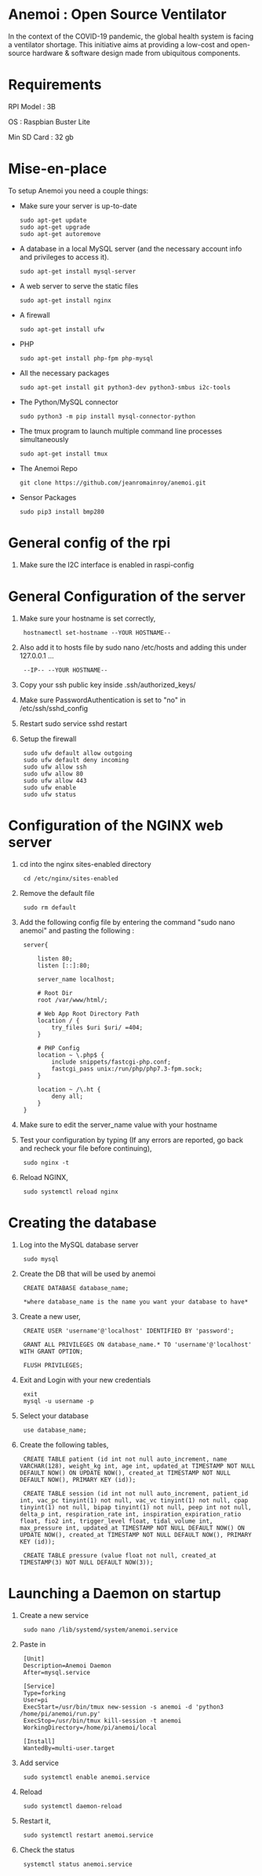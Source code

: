 # Anemoi : Open Source Ventilator

In the context of the COVID-19 pandemic, the global health system is facing a ventilator shortage. This initiative aims at providing a low-cost and open-source hardware & software design made from ubiquitous components. 


# Requirements

RPI Model : 3B

OS : Raspbian Buster Lite

Min SD Card : 32 gb


# Mise-en-place
To setup Anemoi you need a couple things:

  * Make sure your server is up-to-date

		sudo apt-get update
		sudo apt-get upgrade
		sudo apt-get autoremove


  * A database in a local MySQL server (and the necessary account info and privileges to access it).
	
		sudo apt-get install mysql-server


  * A web server to serve the static files
	
		sudo apt-get install nginx


  * A firewall
	
		sudo apt-get install ufw

  * PHP
		
		sudo apt-get install php-fpm php-mysql


  * All the necessary packages
	
		sudo apt-get install git python3-dev python3-smbus i2c-tools

	
  * The Python/MySQL connector
		
		sudo python3 -m pip install mysql-connector-python


  * The tmux program to launch multiple command line processes simultaneously
	
		sudo apt-get install tmux


  * The Anemoi Repo 

		git clone https://github.com/jeanromainroy/anemoi.git


  * Sensor Packages
		
		sudo pip3 install bmp280

# General config of the rpi

1. Make sure the I2C interface is enabled in raspi-config



# General Configuration of the server

1. Make sure your hostname is set correctly,

		hostnamectl set-hostname --YOUR HOSTNAME--


2. Also add it to hosts file by sudo nano /etc/hosts and adding this under 127.0.0.1 ...
	
		--IP-- --YOUR HOSTNAME--


3. Copy your ssh public key inside .ssh/authorized_keys/


4. Make sure PasswordAuthentication is set to "no" in /etc/ssh/sshd_config


5. Restart sudo service sshd restart


6. Setup the firewall

		sudo ufw default allow outgoing
		sudo ufw default deny incoming
		sudo ufw allow ssh
		sudo ufw allow 80
		sudo ufw allow 443
		sudo ufw enable
		sudo ufw status


# Configuration of the NGINX web server

1. cd into the nginx sites-enabled directory

		cd /etc/nginx/sites-enabled


2. Remove the default file

		sudo rm default


3. Add the following config file by entering the command "sudo nano anemoi" and pasting the following :


		server{

			listen 80;
			listen [::]:80;

			server_name localhost;

			# Root Dir
			root /var/www/html/;

			# Web App Root Directory Path
			location / {
				try_files $uri $uri/ =404;
			}

			# PHP Config
			location ~ \.php$ {
				include snippets/fastcgi-php.conf;
				fastcgi_pass unix:/run/php/php7.3-fpm.sock;
			}

			location ~ /\.ht {
				deny all;
			}
		}


4. Make sure to edit the server_name value with your hostname


5. Test your configuration by typing (If any errors are reported, go back and recheck your file before continuing),

		sudo nginx -t


6. Reload NGINX,

		sudo systemctl reload nginx



# Creating the database

1. Log into the MySQL database server

		sudo mysql

	
2. Create the DB that will be used by anemoi

		CREATE DATABASE database_name; 
		
		*where database_name is the name you want your database to have*


3. Create a new user,

		CREATE USER 'username'@'localhost' IDENTIFIED BY 'password';

		GRANT ALL PRIVILEGES ON database_name.* TO 'username'@'localhost' WITH GRANT OPTION;

		FLUSH PRIVILEGES;


4. Exit and Login with your new credentials

		exit
		mysql -u username -p


5. Select your database

		use database_name;


6. Create the following tables,	

        CREATE TABLE patient (id int not null auto_increment, name VARCHAR(128), weight_kg int, age int, updated_at TIMESTAMP NOT NULL DEFAULT NOW() ON UPDATE NOW(), created_at TIMESTAMP NOT NULL DEFAULT NOW(), PRIMARY KEY (id));

        CREATE TABLE session (id int not null auto_increment, patient_id int, vac_pc tinyint(1) not null, vac_vc tinyint(1) not null, cpap tinyint(1) not null, bipap tinyint(1) not null, peep int not null, delta_p int, respiration_rate int, inspiration_expiration_ratio float, fio2 int, trigger_level float, tidal_volume int, max_pressure int, updated_at TIMESTAMP NOT NULL DEFAULT NOW() ON UPDATE NOW(), created_at TIMESTAMP NOT NULL DEFAULT NOW(), PRIMARY KEY (id));        

        CREATE TABLE pressure (value float not null, created_at TIMESTAMP(3) NOT NULL DEFAULT NOW(3));


# Launching a Daemon on startup

1. Create a new service

        sudo nano /lib/systemd/system/anemoi.service


2. Paste in

        [Unit]
        Description=Anemoi Daemon
		After=mysql.service

        [Service]
        Type=forking
        User=pi
        ExecStart=/usr/bin/tmux new-session -s anemoi -d 'python3 /home/pi/anemoi/run.py'
        ExecStop=/usr/bin/tmux kill-session -t anemoi
        WorkingDirectory=/home/pi/anemoi/local

        [Install]
        WantedBy=multi-user.target


3. Add service

        sudo systemctl enable anemoi.service


4. Reload

        sudo systemctl daemon-reload


5. Restart it,

        sudo systemctl restart anemoi.service


6. Check the status

        systemctl status anemoi.service

